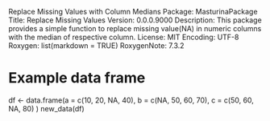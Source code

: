 Replace Missing Values with Column Medians
Package: MasturinaPackage
Title: Replace Missing Values
Version: 0.0.0.9000
Description: This package provides a simple function to replace missing value(NA)
             in numeric columns with the median of respective column.
License: MIT
Encoding: UTF-8
Roxygen: list(markdown = TRUE)
RoxygenNote: 7.3.2

# Example data frame
df <- data.frame(a = c(10, 20, NA, 40),
                 b = c(NA, 50, 60, 70),
                 c = c(50, 60, NA, 80)
                 )
new_data(df)
